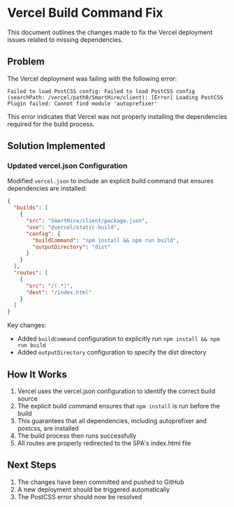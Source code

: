 # Vercel Build Command Fix

This document outlines the changes made to fix the Vercel deployment issues related to missing dependencies.

## Problem
The Vercel deployment was failing with the following error:
```
Failed to load PostCSS config: Failed to load PostCSS config (searchPath: /vercel/path0/SmartHire/client): [Error] Loading PostCSS Plugin failed: Cannot find module 'autoprefixer'
```

This error indicates that Vercel was not properly installing the dependencies required for the build process.

## Solution Implemented

### Updated vercel.json Configuration
Modified `vercel.json` to include an explicit build command that ensures dependencies are installed:

```json
{
  "builds": [
    {
      "src": "SmartHire/client/package.json",
      "use": "@vercel/static-build",
      "config": {
        "buildCommand": "npm install && npm run build",
        "outputDirectory": "dist"
      }
    }
  ],
  "routes": [
    {
      "src": "/(.*)",
      "dest": "/index.html"
    }
  ]
}
```

Key changes:
- Added `buildCommand` configuration to explicitly run `npm install && npm run build`
- Added `outputDirectory` configuration to specify the dist directory

## How It Works
1. Vercel uses the vercel.json configuration to identify the correct build source
2. The explicit build command ensures that `npm install` is run before the build
3. This guarantees that all dependencies, including autoprefixer and postcss, are installed
4. The build process then runs successfully
5. All routes are properly redirected to the SPA's index.html file

## Next Steps
1. The changes have been committed and pushed to GitHub
2. A new deployment should be triggered automatically
3. The PostCSS error should now be resolved